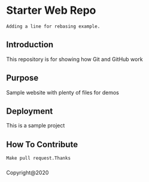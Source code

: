 # Starter Web Repo
	Adding a line for rebasing example.
## Introduction

This repository is for showing how Git and GitHub work

## Purpose

Sample website with plenty of files for demos

## Deployment

This is a sample project

## How To Contribute
	
	Make pull request.Thanks

###

Copyright@2020
